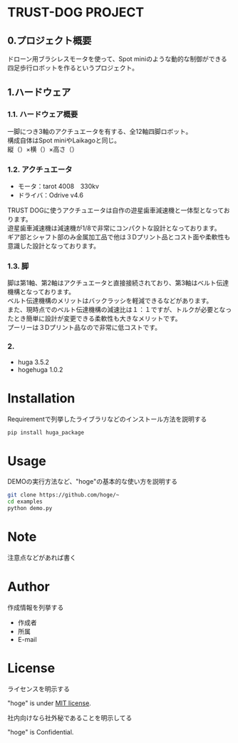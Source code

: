 # TRUST-DOG PROJECT

## 0.プロジェクト概要
ドローン用ブラシレスモータを使って、Spot miniのような動的な制御ができる四足歩行ロボットを作るというプロジェクト。

## 1.ハードウェア
### 1.1. ハードウェア概要
一脚につき3軸のアクチュエータを有する、全12軸四脚ロボット。  
構成自体はSpot miniやLaikagoと同じ。  
縦（）×横（）×高さ（）

### 1.2. アクチュエータ
+ モータ：tarot 4008　330kv
+ ドライバ：Odrive v4.6

TRUST DOGに使うアクチュエータは自作の遊星歯車減速機と一体型となっております。  
遊星歯車減速機は減速機が1/8で非常にコンパクトな設計となっております。  
ギア部とシャフト部のみ金属加工品で他は３Dプリント品とコスト面や柔軟性も意識した設計となっております。

### 1.3. 脚
脚は第1軸、第2軸はアクチュエータと直接接続されており、第3軸はベルト伝達機構となっております。  
ベルト伝達機構のメリットはバックラッシを軽減できるなどがあります。  
また、現時点でのベルト伝達機構の減速比は１：１ですが、トルクが必要となったとき簡単に設計が変更できる柔軟性も大きなメリットです。  
プーリーは３Dプリント品なので非常に低コストです。

### 2.

* huga 3.5.2
* hogehuga 1.0.2

# Installation

Requirementで列挙したライブラリなどのインストール方法を説明する

```bash
pip install huga_package
```

# Usage

DEMOの実行方法など、"hoge"の基本的な使い方を説明する

```bash
git clone https://github.com/hoge/~
cd examples
python demo.py
```

# Note

注意点などがあれば書く

# Author

作成情報を列挙する

* 作成者
* 所属
* E-mail

# License
ライセンスを明示する

"hoge" is under [MIT license](https://en.wikipedia.org/wiki/MIT_License).

社内向けなら社外秘であることを明示してる

"hoge" is Confidential.
